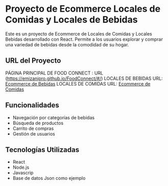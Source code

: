 # Proyecto de Ecommerce Locales de Comidas y Locales de Bebidas

Este es un proyecto de Ecommerce de Locales de Comidas y Locales Bebidas desarrollado con React. Permite a los usuarios explorar y comprar una variedad de bebidas desde la comodidad de su hogar.

## URL del Proyecto
PÁGINA PRINCIPAL DE FOOD CONNECT : URL (https://emizanipro.github.io/FoodConnect/#/)
LOCALES DE BEBIDAS URL: [Ecommerce de Bebidas](https://emizanipro.github.io/FoodConnect/#/EcommerceBebidas)
LOCALES DE COMIDAS URL: [Ecommerce de Comidas](https://emizanipro.github.io/FoodConnect/#/EcommerceComida)


## Funcionalidades

- Navegación por categorías de bebidas
- Búsqueda de productos
- Carrito de compras
- Gestión de usuarios

## Tecnologías Utilizadas

- React
- Node.js
- Javascrip
- Base de datos Json como ejemplo
